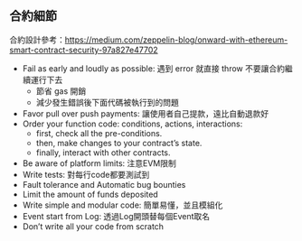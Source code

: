 ## 合約細節

合約設計參考：https://medium.com/zeppelin-blog/onward-with-ethereum-smart-contract-security-97a827e47702

- Fail as early and loudly as possible: 遇到 error 就直接 throw 不要讓合約繼續運行下去
	- 節省 gas 開銷
	- 減少發生錯誤後下面代碼被執行到的問題
- Favor pull over push payments: 讓使用者自己提款，遠比自動退款好
- Order your function code: conditions, actions, interactions:
	- first, check all the pre-conditions.
	- then, make changes to your contract’s state.
	- finally, interact with other contracts.
- Be aware of platform limits: 注意EVM限制
- Write tests: 對每行code都要測試到
- Fault tolerance and Automatic bug bounties
- Limit the amount of funds deposited
- Write simple and modular code: 簡單易懂，並且模組化
- Event start from Log: 透過Log開頭替每個Event取名
- Don’t write all your code from scratch
